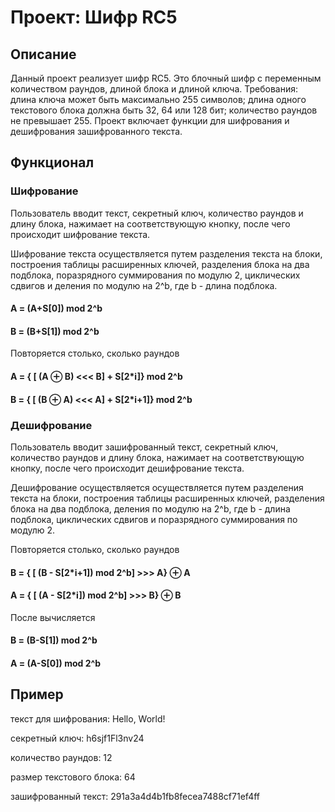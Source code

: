 # Проект: Шифр RC5

## Описание

Данный проект реализует шифр RC5. 
Это блочный шифр с переменным количеством раундов, длиной блока и длиной ключа.
Требования: длина ключа может быть максимально 255 символов; длина одного текстового блока должна быть 32, 64 или 128 бит;
количество раундов не превышает 255.
Проект включает функции для шифрования и дешифрования зашифрованного текста.

## Функционал

### Шифрование

Пользователь вводит текст, секретный ключ, количество раундов и длину блока, нажимает на соответствующую кнопку, после чего происходит шифрование текста.

Шифрование текста осуществляется путем разделения текста на блоки, построения таблицы расширенных ключей, разделения блока на два подблока, поразрядного суммирования по модулю 2, циклических сдвигов и деления по модулю на 2^b, где b - длина подблока.

#### A = (A+S[0]) mod 2^b
#### B = (B+S[1]) mod 2^b
Повторяется столько, сколько раундов
#### A = { [ (A ⊕ B) <<< B] + S[2*i]} mod 2^b
#### B = { [ (B ⊕ A) <<< A] + S[2*i+1]} mod 2^b

### Дешифрование

Пользователь вводит зашифрованный текст, секретный ключ, количество раундов и длину блока, нажимает на соответствующую кнопку, после чего происходит дешифрование текста.

Дешифрование осуществляется осуществляется путем разделения текста на блоки, построения таблицы расширенных ключей, разделения блока на два подблока, деления по модулю на 2^b, где b - длина подблока, циклических сдвигов и поразрядного суммирования по модулю 2.

Повторяется столько, сколько раундов
#### B = { [ (B - S[2*i+1]) mod 2^b] >>> A} ⊕ A
#### A = { [ (A - S[2*i]) mod 2^b] >>> B} ⊕ B
После вычисляется
#### B = (B-S[1]) mod 2^b
#### A = (A-S[0]) mod 2^b

## Пример

текст для шифрования: Hello, World!

секретный ключ: h6sjf1Fl3nv24

количество раундов: 12

размер текстового блока: 64

зашифрованный текст: 291a3a4d4b1fb8fecea7488cf71ef4ff